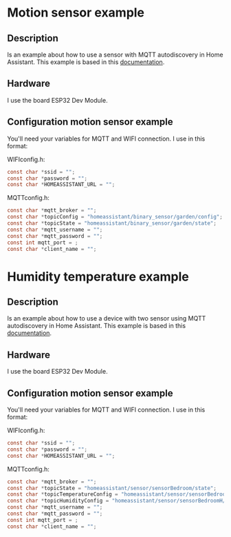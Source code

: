 # Motion sensor example
## Description
Is an example about how to use a sensor with MQTT autodiscovery in Home Assistant. This example is based in this [documentation](https://www.home-assistant.io/integrations/mqtt/#mqtt-discovery).

## Hardware
I use the board ESP32 Dev Module.

## Configuration motion sensor example
You'll need your variables for MQTT and WIFI connection. I use in this format:

WIFIconfig.h:
```c
const char *ssid = "";
const char *password = "";
const char *HOMEASSISTANT_URL = "";
```
MQTTconfig.h:
```c
const char *mqtt_broker = "";
const char *topicConfig = "homeassistant/binary_sensor/garden/config";
const char *topicState = "homeassistant/binary_sensor/garden/state";
const char *mqtt_username = "";
const char *mqtt_password = "";
const int mqtt_port = ;
const char *client_name = "";
```

# Humidity temperature example
## Description
Is an example about how to use a device with two sensor using MQTT autodiscovery in Home Assistant. This example is based in this [documentation](https://www.home-assistant.io/integrations/mqtt/#mqtt-discovery).

## Hardware
I use the board ESP32 Dev Module.

## Configuration motion sensor example
You'll need your variables for MQTT and WIFI connection. I use in this format:

WIFIconfig.h:
```c
const char *ssid = "";
const char *password = "";
const char *HOMEASSISTANT_URL = "";
```
MQTTconfig.h:
```c
const char *mqtt_broker = "";
const char *topicState = "homeassistant/sensor/sensorBedroom/state";
const char *topicTemperatureConfig = "homeassistant/sensor/sensorBedroomT/config";
const char *topicHumidityConfig = "homeassistant/sensor/sensorBedroomH/config";
const char *mqtt_username = "";
const char *mqtt_password = "";
const int mqtt_port = ;
const char *client_name = "";
```